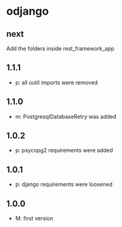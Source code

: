 # odjango

## next
Add the folders inside rest_framework_app

## 1.1.1
* p: all outil imports were removed

## 1.1.0
* m: PostgresqlDatabaseRetry was added

## 1.0.2
* p: psycopg2 requirements were added

## 1.0.1
* p: django requirements were loosened

## 1.0.0
* M: first version
